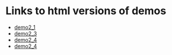 # Links to html versions of demos

- [demo2_1](https://raw.githubusercontent.com/avehtari/BDA_R_demos/master/demos_ch2/demo2_1.html)
- [demo2_3](https://raw.githubusercontent.com/avehtari/BDA_R_demos/master/demos_ch2/demo2_2.html)
- [demo2_4](https://raw.githubusercontent.com/avehtari/BDA_R_demos/master/demos_ch2/demo2_3.html)
- [demo2_4](https://raw.githubusercontent.com/avehtari/BDA_R_demos/master/demos_ch2/demo2_4.html)
